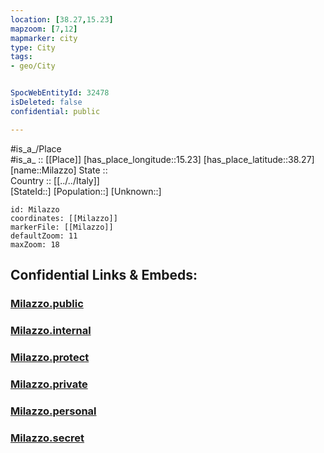 ```yaml
---
location: [38.27,15.23] 
mapzoom: [7,12] 
mapmarker: city 
type: City
tags:
- geo/City


SpocWebEntityId: 32478
isDeleted: false
confidential: public

---
```

#is_a_/Place  
#is_a_ :: [[Place]] 
[has_place_longitude::15.23] 
[has_place_latitude::38.27] 
[name::Milazzo] 
State ::  
Country :: [[../../Italy]]  
[StateId::] 
[Population::] 
[Unknown::] 


```leaflet
id: Milazzo
coordinates: [[Milazzo]] 
markerFile: [[Milazzo]] 
defaultZoom: 11 
maxZoom: 18
```


## Confidential Links & Embeds: 

### [Milazzo.public](/_public/\Earth\Continent\Europe\Europe~South\Italy\CityMilazzo.public.md) 

### [Milazzo.internal](/_internal/\Earth\Continent\Europe\Europe~South\Italy\CityMilazzo.internal.md) 

### [Milazzo.protect](/_protect/\Earth\Continent\Europe\Europe~South\Italy\CityMilazzo.protect.md) 

### [Milazzo.private](/_private/\Earth\Continent\Europe\Europe~South\Italy\CityMilazzo.private.md) 

### [Milazzo.personal](/_personal/\Earth\Continent\Europe\Europe~South\Italy\CityMilazzo.personal.md) 

### [Milazzo.secret](/_secret/\Earth\Continent\Europe\Europe~South\Italy\CityMilazzo.secret.md)

